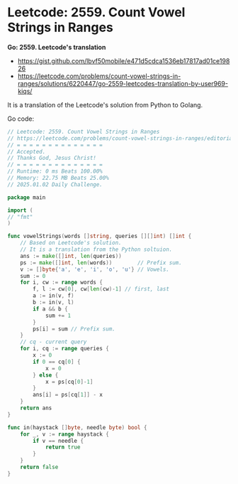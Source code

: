 # Leetcode: 2559. Count Vowel Strings in Ranges

**Go: 2559. Leetcode's translation**

- https://gist.github.com/lbvf50mobile/e471d5cdca1536eb17817ad01ce19826
- https://leetcode.com/problems/count-vowel-strings-in-ranges/solutions/6220447/go-2559-leetcodes-translation-by-user969-kiqs/

It is a translation of the Leetcode's solution from Python to Golang.


Go code:
```Go
// Leetcode: 2559. Count Vowel Strings in Ranges
// https://leetcode.com/problems/count-vowel-strings-in-ranges/editorial/?envType=daily-question&envId=2025-01-02
// = = = = = = = = = = = = = =
// Accepted.
// Thanks God, Jesus Christ!
// = = = = = = = = = = = = = =
// Runtime: 0 ms Beats 100.00%
// Memory: 22.75 MB Beats 25.00%
// 2025.01.02 Daily Challenge.

package main

import (
// "fmt"
)

func vowelStrings(words []string, queries [][]int) []int {
	// Based on Leetcode's solution.
	// It is a translation from the Python soltuion.
	ans := make([]int, len(queries))
	ps := make([]int, len(words))        // Prefix sum.
	v := []byte{'a', 'e', 'i', 'o', 'u'} // Vowels.
	sum := 0
	for i, cw := range words {
		f, l := cw[0], cw[len(cw)-1] // first, last
		a := in(v, f)
		b := in(v, l)
		if a && b {
			sum += 1
		}
		ps[i] = sum // Prefix sum.
	}
	// cq - current query
	for i, cq := range queries {
		x := 0
		if 0 == cq[0] {
			x = 0
		} else {
			x = ps[cq[0]-1]
		}
		ans[i] = ps[cq[1]] - x
	}
	return ans
}

func in(haystack []byte, needle byte) bool {
	for _, v := range haystack {
		if v == needle {
			return true
		}
	}
	return false
}
```

